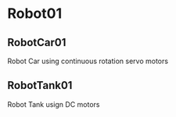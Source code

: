 # Robot01

## RobotCar01

Robot Car using continuous rotation servo motors

## RobotTank01

Robot Tank usign DC motors
